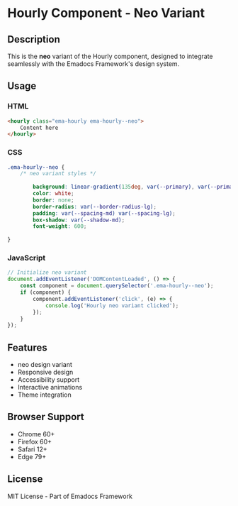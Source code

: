 # Hourly Component - Neo Variant

## Description
This is the **neo** variant of the Hourly component, designed to integrate seamlessly with the Emadocs Framework's design system.

## Usage

### HTML
```html
<hourly class="ema-hourly ema-hourly--neo">
    Content here
</hourly>
```

### CSS
```css
.ema-hourly--neo {
    /* neo variant styles */
    
        background: linear-gradient(135deg, var(--primary), var(--primary-dark));
        color: white;
        border: none;
        border-radius: var(--border-radius-lg);
        padding: var(--spacing-md) var(--spacing-lg);
        box-shadow: var(--shadow-md);
        font-weight: 600;
    
}
```

### JavaScript
```javascript
// Initialize neo variant
document.addEventListener('DOMContentLoaded', () => {
    const component = document.querySelector('.ema-hourly--neo');
    if (component) {
        component.addEventListener('click', (e) => {
            console.log('Hourly neo variant clicked');
        });
    }
});
```

## Features
- neo design variant
- Responsive design
- Accessibility support
- Interactive animations
- Theme integration

## Browser Support
- Chrome 60+
- Firefox 60+
- Safari 12+
- Edge 79+

## License
MIT License - Part of Emadocs Framework
